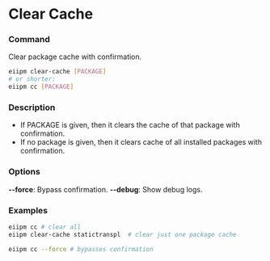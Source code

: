 # Clear Cache

### Command

Clear package cache with confirmation.

```bash
eiipm clear-cache [PACKAGE]
# or shorter:
eiipm cc [PACKAGE]
```

### Description

- If PACKAGE is given, then it clears the cache of that package with confirmation.
- If no package is given, then it clears cache of all installed packages with confirmation.

### Options

**--force**: Bypass confirmation.
**--debug**: Show debug logs.

### Examples

```bash
eiipm cc # clear all
eiipm clear-cache statictranspl  # clear just one package cache

eiipm cc --force # bypasses confirmation
```
